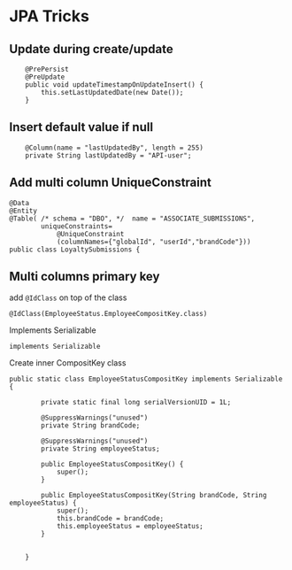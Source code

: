 # JPA Tricks

## Update during create/update
```
	@PrePersist
	@PreUpdate
	public void updateTimestampOnUpdateInsert() {
		this.setLastUpdatedDate(new Date());
	}
```

## Insert default value if null
```
	@Column(name = "lastUpdatedBy", length = 255)
	private String lastUpdatedBy = "API-user";
```

## Add multi column UniqueConstraint
```
@Data
@Entity
@Table( /* schema = "DBO", */  name = "ASSOCIATE_SUBMISSIONS",
		uniqueConstraints=
			@UniqueConstraint
			(columnNames={"globalId", "userId","brandCode"}))
public class LoyaltySubmissions {
```
## Multi columns primary key
add `@IdClass` on top of the class
```
@IdClass(EmployeeStatus.EmployeeCompositKey.class)
```
Implements Serializable
```
implements Serializable
```
Create inner CompositKey class
```
public static class EmployeeStatusCompositKey implements Serializable {

    	private static final long serialVersionUID = 1L;
    	
    	@SuppressWarnings("unused")
		private String brandCode;
    	
    	@SuppressWarnings("unused")
		private String employeeStatus;

		public EmployeeStatusCompositKey() {
			super();
		}

		public EmployeeStatusCompositKey(String brandCode, String employeeStatus) {
			super();
			this.brandCode = brandCode;
			this.employeeStatus = employeeStatus;
		}
    	
    	
	}
```

